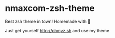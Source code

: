 # nmaxcom-zsh-theme

Best zsh theme in town! Homemade with 💙

Just get yourself http://ohmyz.sh and use my theme.
